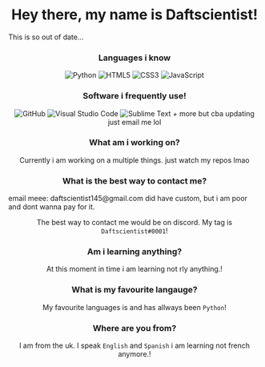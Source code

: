 <h1 align="center">Hey there, my name is Daftscientist!<br></h1>

This is so out of date...

<h3 align="center">Languages i know<br></h3>

<p align="center">
  <img alt="Python" src="https://img.shields.io/badge/-Python-23272A?style=flat&logo=python">
  <img alt="HTML5" src="https://img.shields.io/badge/-HTML5-23272A?style=flat&logo=html5">
  <img alt="CSS3" src="https://img.shields.io/badge/-CSS3-23272A?style=flat&logo=css3">
  <img alt="JavaScript" src="https://img.shields.io/badge/-JavaScript-23272A?style=flat&logo=javascript">
</p>

<h3 align="center">Software i frequently use!<br></h3>

<p align="center">
  <img alt="GitHub" src="https://img.shields.io/badge/-GitHub-23272A?style=flat&logo=github">
  <img alt="Visual Studio Code" src="https://img.shields.io/badge/-Visual Studio Code-23272A?style=flat&logo=visual-studio-code">
  <img alt="Sublime Text" src="https://img.shields.io/badge/-Sublime Text-23272A?style=flat&logo=sublime-text">
  + more but cba updating just email me lol 
</p>

<h3 align="center">What am i working on?<br></h3>
  <p align="center">Currently i am working on a multiple things. just watch my repos lmao</p>

<h3 align="center">What is the best way to contact me?<br></h3>
email meee: daftscientist145@gmail.com did have custom, but i am poor and dont wanna pay for it.
<p align="center">The best way to contact me would be on discord. My tag is <code>Daftscientist#0001</code>!</p>

<h3 align="center">Am i learning anything?<br></h3>
<p align="center">At this moment in time i am learning not rly anything.!</p>

<h3 align="center">What is my favourite langauge?<br></h3>
<p align="center">My favourite languages is and has allways been <code>Python</code>!</p>

<h3 align="center">Where are you from?<br></h3>
<p align="center">I am from the uk. I speak <code>English</code> and <code>Spanish</code> i am learning not french anymore.!</p>

